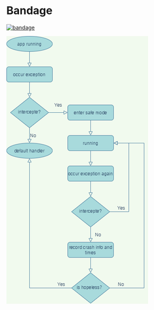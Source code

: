 # Bandage

[![bandage](https://img.shields.io/badge/bandage-2.0.4-brightgreen.svg)](https://search.maven.org/artifact/io.github.porum/bandage/2.0.4/aar)

![diagram](./media/Bandage-Diagram.png)